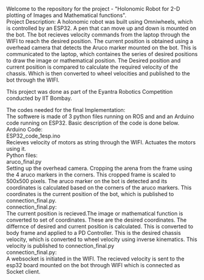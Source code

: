 Welcome to the repository for the project - "Holonomic Robot for 2-D plotting of Images and Mathematical functions".  
Project Description:
A holonomic robot was built using Omniwheels, which is controlled by an ESP32. A pen that can move up and down is mounted on the bot. The bot recieves velocity commands from the laptop through the WIFI to reach the desired position. The current position is obtained using a overhead camera that detects the Aruco marker mounted on the bot. This is communicated to the laptop, which containes the series of desired positions to draw the image or mathematical position. The Desired position and current position is compared to calculate the required velocity of the chassis. Which is then converted to wheel velocities and published to the bot through the WIFI.  

This project was done as part of the Eyantra Robotics Competition conducted by IIT Bombay.  

The codes needed for the final Implementation:  
The softwere is made of 3 python files running on ROS and and an Arduino code running on ESP32. Basic description of the code is done below.  
Arduino Code:   
ESP32_code_1esp.ino  
Recieves velocity of motors as string through the WIFI. Actuates the motors using it.  
Python files:  
aruco_final.py  
Setting up the overhead camera. Cropping the arena from the frame using the 4 aruco markers in the corners. This cropped frame is scaled to 500x500 pixels. The aruco marker on the bot is detected and its coordinates is calculated based on the corners of the aruco markers. This coordinates is the current position of the bot, which is published to connection_final.py.  
connection_final.py:  
The current position is recieved.The image or mathematical function is converted to set of coordinates. These are the desired coordinates. The differnce of desired and current position is calculated. This is converted to body frame and applied to a PD Controller. This is the desired chassis velocity, which is converted to wheel velocity using inverse kinematics. This velocity is published to connection_final.py  
connection_final.py:  
A websocket is initiated in the WIFI. The recieved velocity is sent to the esp32 board mounted on the bot through WIFI which is connected as Socket client.  


